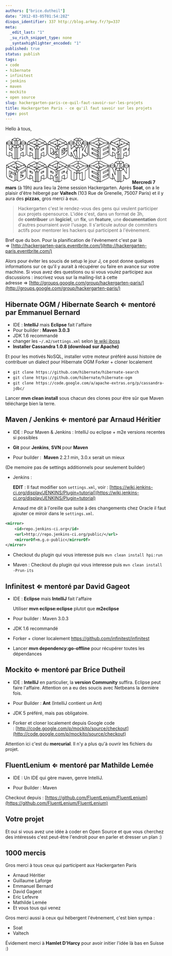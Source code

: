 ```yaml
---
authors: ["brice.dutheil"]
date: "2012-03-05T01:54:28Z"
disqus_identifier: 337 http://blog.arkey.fr/?p=337
meta:
  _edit_last: "1"
  _su_rich_snippet_type: none
  _syntaxhighlighter_encoded: "1"
published: true
status: publish
tags:
- code
- hibernate
- infinitest
- jenkins
- maven
- mockito
- open source
slug: hackergarten-paris-ce-quil-faut-savoir-sur-les-projets
title: Hackergarten Paris - ce qu'il faut savoir sur les projets
type: post
---
```

Hello à tous,

![Hackergarten Logo BW](/assets/hackergarten_b_and_w_small.png)
**Mercredi 7 mars** (à 19h) aura lieu la 2ème session Hackergarten. Après **Soat**, on a le plaisir d'être hébergé par **Valtech** (103 Rue de Grenelle, 75007 Paris) et il y aura des **pizzas**, gros merci à eux.

> Hackergarten c'est le rendez-vous des gens qui veulent participer aux projets opensource. L'idée c'est, dans un format de 3h, de **contribuer** un **logiciel**, un **fix**, un **feature**, une **documentation** dont d'autres pourraient avoir l'usage. Il s'articule autour de commiters actifs pour mentorer les hackers qui participent à l'évènement.

Bref que du bon. Pour la planification de l'évènement c'est par là ⇒ [http://hackergarten-paris.eventbrite.com/](http://hackergarten-paris.eventbrite.com/)

Alors pour éviter les soucis de setup le jour J, ce post donne quelques informations sur ce qu'il y aurait à récupérer ou faire en avance sur votre machine. Si vous avez des questions ou si vous voulez participez aux discussions : inscrivez vous sur la mailing-list à cette adresse ⇒ [http://groups.google.com/group/hackergarten-paris/](http://groups.google.com/group/hackergarten-paris/)

## Hibernate OGM / Hibernate Search ⇐ mentoré par Emmanuel Bernard

* IDE : **IntelliJ** mais **Eclipse** fait l'affaire
* Pour builder : **Maven 3.0.3**
* JDK 1.6 recommandé
* changer les `~/.m2/settings.xml` selon [le wiki jboss](https://community.jboss.org/wiki/MavenGettingStarted-Users)
* **Installer Cassandra 1.0.8 (download sur Apache)**

Et pour les motivés NoSQL, installer votre moteur préféré aussi histoire de contribuer un dialect pour Hibernate OGM
Forker + cloner localement

- `git clone https://github.com/hibernate/hibernate-search`
- `git clone https://github.com/hibernate/hibernate-ogm`
- `git clone https://code.google.com/a/apache-extras.org/p/cassandra-jdbc/`

Lancer **mvn clean install** sous chacun des clones pour être sûr que Maven télécharge bien la terre.

## Maven / Jenkins ⇐ mentoré par Arnaud Héritier

* IDE : Pour Maven & Jenkins : IntelliJ ou eclipse + m2e versions recentes si possibles

* **Git** pour **Jenkins**, **SVN** pour **Maven**

* Pour builder :  **Maven** 2.2.1 min, 3.0.x serait un mieux

(De memoire pas de settings additionnels pour seulement builder)

* Jenkins :

    **EDIT** : Il faut modifier son `settings.xml`, voir : [https://wiki.jenkins-ci.org/display/JENKINS/Plugin+tutorial](https://wiki.jenkins-ci.org/display/JENKINS/Plugin+tutorial)

    Arnaud me dit à l'oreille que suite à des changements chez Oracle il faut ajouter ce miroir dans le `settings.xml`.

```xml
<mirror>
    <id>repo.jenkins-ci.org</id>
    <url>http://repo.jenkins-ci.org/public/</url>
    <mirrorOf>m.g.o-public</mirrorOf>
</mirror>
```

* Checkout du plugin qui vous interesse puis `mvn clean install hpi:run`

* Maven :
    Checkout du plugin qui vous interesse puis `mvn clean install -Prun-its`


## Infinitest ⇐ mentoré par David Gageot

* IDE : **Eclipse** mais **IntelliJ** fait l'affaire

    Utiliser **mvn eclipse:eclipse** plutot que **m2eclipse**

* Pour builder : Maven 3.0.3

* JDK 1.6 recommandé

* Forker + cloner localement https://github.com/infinitest/infinitest

* Lancer **mvn dependency:go-offline** pour récupérer toutes les dépendances

## Mockito ⇐ mentoré par Brice Dutheil

* IDE : **IntelliJ** en particulier, la **version Community** suffira. Eclipse peut faire l'affaire. Attention on a eu des soucis avec Netbeans la dernière fois.

* Pour Builder : **Ant** (IntelliJ contient un Ant)

* JDK 5 préféré, mais pas obligatoire.
* Forker et cloner localement depuis Google code : [http://code.google.com/p/mockito/source/checkout](http://code.google.com/p/mockito/source/checkout)

Attention ici c'est du **mercurial**.
Il n'y a plus qu'à ouvrir les fichiers du projet.

## FluentLenium ⇐ mentoré par Mathilde Lemée

* IDE : Un IDE qui gère maven, genre IntelliJ.

* Pour Builder : Maven

Checkout depuis : [https://github.com/FluentLenium/FluentLenium](https://github.com/FluentLenium/FluentLenium)

## Votre projet

Et oui si vous avez une idée à coder en Open Source et que vous cherchez des intéressés c'est peut-être l'endroit pour en parler et dresser un plan :)

## 1000 mercis

Gros merci à tous ceux qui participent aux Hackergarten Paris

* Arnaud Héritier
* Guillaume Laforge
* Emmanuel Bernard
* David Gageot
* Eric Lefevre
* Mathilde Lemée
* Et vous tous qui venez

Gros merci aussi à ceux qui hébergent l'évènement, c'est bien sympa :


* Soat
* Valtech

Évidement merci à **Hamlet D'Harcy** pour avoir initier l'idée là bas en Suisse :)
